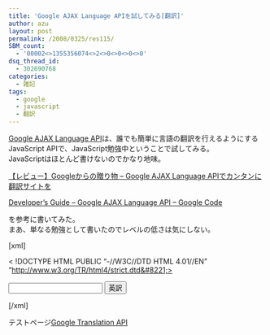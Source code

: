 ```yaml
---
title: 'Google AJAX Language APIを試してみる[翻訳]'
author: azu
layout: post
permalink: /2008/0325/res115/
SBM_count:
  - '00002<>1355356074<>2<>0<>0<>0<>0'
dsq_thread_id:
  - 302690768
categories:
  - 雑記
tags:
  - google
  - javascript
  - 翻訳
---
```

<a href="http://code.google.com/apis/ajaxlanguage/" target="_blank">Google AJAX Language API</a>は、誰でも簡単に言語の翻訳を行えるようにするJavaScript APIで、JavaScript勉強中ということで試してみる。  
JavaScriptはほとんど書けないのでかなり地味。

<!--more-->

[【レビュー】Googleからの贈り物 &#8211; Google AJAX Language APIでカンタンに翻訳サイトを][1]

[Developer&#8217;s Guide &#8211; Google AJAX Language API &#8211; Google Code][2]

を参考に書いてみた。  
まあ、単なる勉強として書いたのでレベルの低さは気にしない。

[xml]

< !DOCTYPE HTML PUBLIC &#8220;-//W3C//DTD HTML 4.01//EN&#8221; &#8220;http://www.w3.org/TR/html4/strict.dtd&#8221;>

<meta http-equiv="Content-Type" content="text/html; charset=UTF-8" />


  


<input id="source" type="text" /> <button onclick="translate()">英訳</button>

<div id="translated">
</div>

[/xml]

テストページ[Google Translation API][3]

 [1]: http://journal.mycom.co.jp/articles/2008/03/21/ajaxlang/index.html
 [2]: http://code.google.com/apis/ajaxlanguage/documentation/
 [3]: https://efcl.info/test/Google_translation_api.htm
